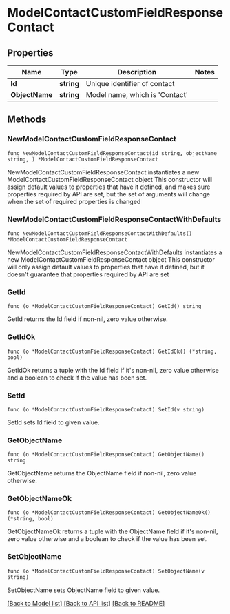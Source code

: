 # ModelContactCustomFieldResponseContact

## Properties

Name | Type | Description | Notes
------------ | ------------- | ------------- | -------------
**Id** | **string** | Unique identifier of contact | 
**ObjectName** | **string** | Model name, which is &#39;Contact&#39; | 

## Methods

### NewModelContactCustomFieldResponseContact

`func NewModelContactCustomFieldResponseContact(id string, objectName string, ) *ModelContactCustomFieldResponseContact`

NewModelContactCustomFieldResponseContact instantiates a new ModelContactCustomFieldResponseContact object
This constructor will assign default values to properties that have it defined,
and makes sure properties required by API are set, but the set of arguments
will change when the set of required properties is changed

### NewModelContactCustomFieldResponseContactWithDefaults

`func NewModelContactCustomFieldResponseContactWithDefaults() *ModelContactCustomFieldResponseContact`

NewModelContactCustomFieldResponseContactWithDefaults instantiates a new ModelContactCustomFieldResponseContact object
This constructor will only assign default values to properties that have it defined,
but it doesn't guarantee that properties required by API are set

### GetId

`func (o *ModelContactCustomFieldResponseContact) GetId() string`

GetId returns the Id field if non-nil, zero value otherwise.

### GetIdOk

`func (o *ModelContactCustomFieldResponseContact) GetIdOk() (*string, bool)`

GetIdOk returns a tuple with the Id field if it's non-nil, zero value otherwise
and a boolean to check if the value has been set.

### SetId

`func (o *ModelContactCustomFieldResponseContact) SetId(v string)`

SetId sets Id field to given value.


### GetObjectName

`func (o *ModelContactCustomFieldResponseContact) GetObjectName() string`

GetObjectName returns the ObjectName field if non-nil, zero value otherwise.

### GetObjectNameOk

`func (o *ModelContactCustomFieldResponseContact) GetObjectNameOk() (*string, bool)`

GetObjectNameOk returns a tuple with the ObjectName field if it's non-nil, zero value otherwise
and a boolean to check if the value has been set.

### SetObjectName

`func (o *ModelContactCustomFieldResponseContact) SetObjectName(v string)`

SetObjectName sets ObjectName field to given value.



[[Back to Model list]](../README.md#documentation-for-models) [[Back to API list]](../README.md#documentation-for-api-endpoints) [[Back to README]](../README.md)


